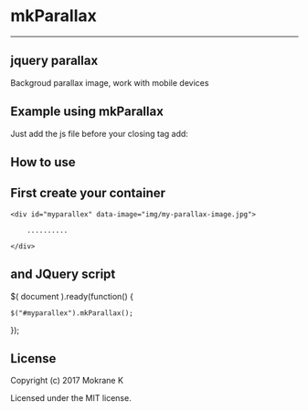 # mkParallax
-------

jquery parallax
---

Backgroud parallax image, work with mobile devices 

Example using  mkParallax
----

Just add the js file before your closing <body> tag add:
 
 <script type="text/javascript" src="js/mkParallax.js"></script>
 
How to use 
--
First create your container
-
    <div id="myparallex" data-image="img/my-parallax-image.jpg">
		
        ..........
				
    </div>
    
and JQuery script
-
  $( document ).ready(function() {
	
    $("#myparallex").mkParallax();
		
  });
	
License
-
Copyright (c) 2017 Mokrane K

Licensed under the MIT license.
